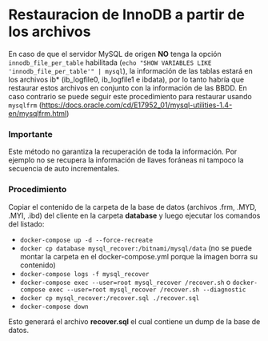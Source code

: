 # Restauracion de InnoDB a partir de los archivos

En caso de que el servidor MySQL de origen **NO** tenga la opción `innodb_file_per_table` habilitada (`echo "SHOW VARIABLES LIKE 'innodb_file_per_table'" | mysql`), la información de las tablas estará en los archivos ib* (ib_logfile0, ib_logfile1 e ibdata), por lo tanto habría que restaurar estos archivos en conjunto con la información de las BBDD. En caso contrario se puede seguir este procedimiento para restaurar usando `mysqlfrm` (https://docs.oracle.com/cd/E17952_01/mysql-utilities-1.4-en/mysqlfrm.html)

### Importante
Este método no garantiza la recuperación de toda la información. Por ejemplo no se recupera la información de llaves foráneas ni tampoco la secuencia de auto incrementales.

### Procedimiento
Copiar el contenido de la carpeta de la base de datos (archivos .frm, .MYD, .MYI, .ibd) del cliente en la carpeta **database** y luego ejecutar los comandos del listado:

* `docker-compose up -d --force-recreate`
* `docker cp database mysql_recover:/bitnami/mysql/data` (no se puede montar la carpeta en el docker-compose.yml porque la imagen borra su contenido)
* `docker-compose logs -f mysql_recover`
* `docker-compose exec --user=root mysql_recover /recover.sh` o `docker-compose exec --user=root mysql_recover /recover.sh --diagnostic`
* `docker cp mysql_recover:/recover.sql ./recover.sql`
* `docker-compose down`

Esto generará el archivo **recover.sql** el cual contiene un dump de la base de datos.